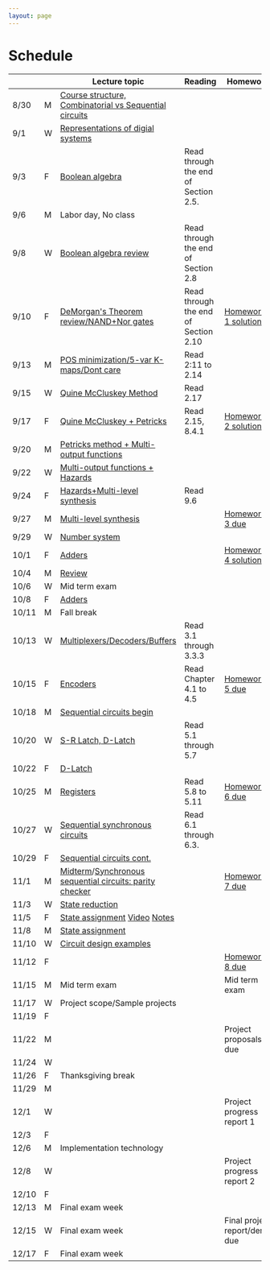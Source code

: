 ```yaml
---
layout: page
---
```

# Schedule

|       |   | Lecture topic                                                                                                                                                             | Reading                               | Homework                                                          |
| ----- | - | --------------------------------------------------------------                                                                                                            | ------------------------------------- | -------------------------                                         |
| 8/30  | M | [Course structure, Combinatorial vs Sequential circuits]({{site.baseurl}}/slides/2021-08-29-what-to-expect-from-the-course.html)                                          |                                       |                                                                   |
| 9/1   | W | [Representations of digial systems]({{site.baseurl}}/slides/2021-09-01-boolean-algebra.html)                                                                              |                                       |                                                                   |
| 9/3   | F | [Boolean algebra]({{site.baseurl}}/slides/2021-09-03-boolean-algebra.html)                                                                                                | Read through the end of Section 2.5.  |                                                                   |
| 9/6   | M | Labor day, No class                                                                                                                                                       |                                       |                                                                   |
| 9/8   | W | [Boolean algebra review]({{site.baseurl}}/slides/2021-09-08-designing-circuits.html)                                                                                      | Read through the end of Section 2.8   |                                                                   |
| 9/10  | F | [DeMorgan's Theorem review/NAND+Nor gates]({{site.baseurl}}/slides/2021-09-10-designing-circuits.html)                                                                    | Read through the end of Section 2.10  | [Homework 1 solution]({{site.baseurl}}/homeworks/hw1/hw1sol.pdf)  |
| 9/13  | M | [POS minimization/5-var K-maps/Dont care]({{site.baseurl}}/slides/2021-09-13-five-var-dont-care.html)                                                                     | Read 2:11 to 2.14                     |                                                                   |
| 9/15  | W | [Quine McCluskey Method]({{site.baseurl}}/slides/2021-09-15-quine-mccluskey.html)                                                                                         | Read 2.17                             |                                                                   |
| 9/17  | F | [Quine McCluskey + Petricks]({{site.baseurl}}/slides/2021-09-17-quine-mccluskey-petricks.html)                                                                            | Read 2.15, 8.4.1                      | [Homework 2 solution]({{site.baseurl}}/homeworks/hw2/hw2sol.pdf)  |
| 9/20  | M | [Petricks method + Multi-output functions]({{site.baseurl}}/slides/2021-09-20-petricks-hw-review.html)                                                                    |                                       |                                                                   |
| 9/22  | W | [Multi-output functions + Hazards]({{site.baseurl}}/slides/2021-09-22-multi-output-functions-hazards.html)                                                                |                                       |                                                                   |
| 9/24  | F | [Hazards+Multi-level synthesis]({{site.baseurl}}/slides/2021-09-24-hazards-multi-level-synthesis.html)                                                                    | Read 9.6                              |                                                                   |
| 9/27  | M | [Multi-level synthesis]({{site.baseurl}}/slides/2021-09-27-multi-level-synthesis.html)                                                                                    |                                       | [Homework 3 due]({{site.baseurl}}/homeworks/hw3/hw3.pdf)          |
| 9/29  | W | [Number system]({{site.baseurl}}/slides/2021-09-29-place-value-number-system.html)                                                                                        |                                       |                                                                   |
| 10/1  | F | [Adders]({{site.baseurl}}/slides/2021-10-01-half-full-adder.html)                                                                                                         |                                       | [Homework 4 solutions]({{site.baseurl}}/homeworks/hw4/hw4sol.pdf) |
| 10/4  | M | [Review]({{site.baseurl}}/slides/2021-10-04-review-half-full-adder.html)                                                                                                  |                                       |                                                                   |
| 10/6  | W | Mid term exam                                                                                                                                                             |                                       |                                                                   |
| 10/8  | F | [Adders]({{site.baseurl}}/slides/2021-10-08-adders.html)                                                                                                                  |                                       |                                                                   |
| 10/11 | M | Fall break                                                                                                                                                                |                                       |                                                                   |
| 10/13 | W | [Multiplexers/Decoders/Buffers]({{site.baseurl}}/slides/2021-10-13-building-blocks.html)                                                                                  | Read 3.1 through 3.3.3                |                                                                   |
| 10/15 | F | [Encoders]({{site.baseurl}}/slides/2021-10-15-flip-flops.html)                                                                                                            | Read Chapter 4.1 to 4.5               | [Homework 5 due]({{site.baseurl}}/homeworks/hw5/hw5.pdf)          |
| 10/18 | M | [Sequential circuits begin]({{site.baseurl}}/slides/2021-10-18-flip-flops.html)                                                                                           |                                       |                                                                   |
| 10/20 | W | [S-R Latch, D-Latch]({{site.baseurl}}/slides/2021-10-20-SR-D-latch.html)                                                                                                  | Read 5.1 through 5.7                  |                                                                   |
| 10/22 | F | [D-Latch]({{site.baseurl}}/slides/2021-10-22-D-latch.html)                                                                                                                |                                       |                                                                   |
| 10/25 | M | [Registers]({{site.baseurl}}/slides/2021-10-25-registers-counters.html)                                                                                                   | Read 5.8 to 5.11                      | [Homework 6 due]({{site.baseurl}}/homeworks/hw6/hw6.pdf)          |
| 10/27 | W | [Sequential synchronous circuits]({{site.baseurl}}/slides/2021-10-27-seq-circuits.html)                                                                                   | Read 6.1 through 6.3.                 |                                                                   |
| 10/29 | F | [Sequential circuits cont.]({{site.baseurl}}/slides/2021-10-29-seq-circuits-ex2.html)                                                                                     |                                       |                                                                   |
| 11/1  | M | [Midterm]({{site.baseurl}}/exam/midterm-exam-oct-6th.pdf.pdf)/[Synchronous sequential circuits: parity checker]({{site.baseurl}}/slides/2021-11-01-seq-circuits-ex2.html) |                                       | [Homework 7 due]({{site.baseurl}}/homeworks/hw7/hw7.pdf)          |
| 11/3  | W | [State reduction]({{site.baseurl}}/slides/2021-11-03-state-reduction.html)                                                                                                |                                       |                                                                   |
| 11/5  | F | [State assignment]({{site.baseurl}}/slides/2021-11-05-state-assignment.html) [Video](https://youtu.be/2f0xy_taBLo) [Notes]({{site.baseurl}}/slides/2021-11-05-state-assignment_files/2021-11-08-Note-12-20.pdf)                                                                       |                                       |                                                                   |
| 11/8  | M | [State assignment]({{site.baseurl}}/slides/2021-11-08-state-assignment.html)                                                                                              |                                       |                                                                   |
| 11/10 | W | [Circuit design examples]({{site.baseurl}}/slides/2021-11-10-seq-circuit-example_files/seq-detector-0010-0001.pdf)                                                                             |                                       |                                                                   |
| 11/12 | F |                                                                                                                                                                           |                                       | [Homework 8 due]({{site.baseurl}}/homeworks/hw8/hw8.pdf)          |
| 11/15 | M | Mid term exam                                                                                                                                                             |                                       | Mid term exam                                                     |
| 11/17 | W | Project scope/Sample projects                                                                                                                                             |                                       |                                                                   |
| 11/19 | F |                                                                                                                                                                           |                                       |                                                                   |
| 11/22 | M |                                                                                                                                                                           |                                       | Project proposals due                                             |
| 11/24 | W |                                                                                                                                                                           |                                       |                                                                   |
| 11/26 | F | Thanksgiving break                                                                                                                                                        |                                       |                                                                   |
| 11/29 | M |                                                                                                                                                                           |                                       |                                                                   |
| 12/1  | W |                                                                                                                                                                           |                                       | Project progress report 1                                         |
| 12/3  | F |                                                                                                                                                                           |                                       |                                                                   |
| 12/6  | M | Implementation technology                                                                                                                                                 |                                       |                                                                   |
| 12/8  | W |                                                                                                                                                                           |                                       | Project progress report 2                                         |
| 12/10 | F |                                                                                                                                                                           |                                       |                                                                   |
| 12/13 | M | Final exam week                                                                                                                                                           |                                       |                                                                   |
| 12/15 | W | Final exam week                                                                                                                                                           |                                       | Final project report/demo due                                     |
| 12/17 | F | Final exam week                                                                                                                                                           |                                       |                                                                   |
